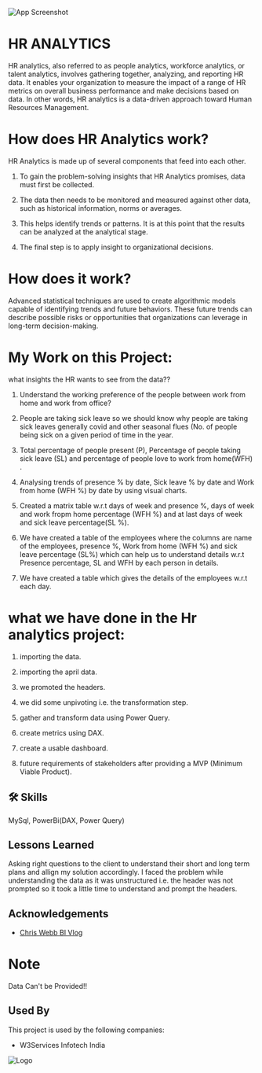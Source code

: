 ![App Screenshot](https://images.squarespace-cdn.com/content/v1/59a30316f43b558cac72cd46/1565100877349-2BTVSEXI68MU5HFGCGWP/HR+Analytics+Process.png)


# HR ANALYTICS


HR analytics, also referred to as people analytics, workforce analytics, or talent analytics, involves gathering together, analyzing, and reporting HR data. It enables your organization to measure the impact of a range of HR metrics on overall business performance and make decisions based on data. In other words, HR analytics is a data-driven approach toward Human Resources Management.

# How does HR Analytics work?

HR Analytics is made up of several components that feed into each other.

1. To gain the problem-solving insights that HR Analytics promises, data must first be collected.

2. The data then needs to be monitored and measured against other data, such as historical information, norms or averages.

3. This helps identify trends or patterns. It is at this point that the results can be analyzed at the analytical stage.

4. The final step is to apply insight to organizational decisions.

# How does it work?

Advanced statistical techniques are used to create algorithmic models capable of identifying trends and future behaviors. These future trends can describe possible risks or opportunities that organizations can leverage in long-term decision-making.

# My Work on this Project:

what insights the HR wants to see from the data??

1. Understand the working preference of the people between work from home and work from office?

2. People are taking sick leave so we should know why people are taking sick leaves generally covid and other seasonal flues (No. of people being sick on a given period of time in the year.

3. Total percentage of people present (P), Percentage of people taking sick leave (SL) and percentage of people love to work from home(WFH) .

4. Analysing trends of presence % by date, Sick leave % by date and Work from home (WFH %) by date by using visual charts.

5. Created a matrix table w.r.t days of week and presence %, days of week and work fropm home percentage (WFH %) and at last days of week and sick leave percentage(SL %).

6. We have created a table of the employees where the columns are name of the employees, presence %, Work from home (WFH %) and sick leave percentage (SL%) which can help us to understand details w.r.t Presence percentage, SL and WFH by each person in details.

7. We have created a table which gives the details of the employees w.r.t each day.

# what we have done in the Hr analytics project:

1. importing the data.

2. importing the april data.

3. we promoted the headers.

4. we did some unpivoting i.e. the transformation step.

5. gather and transform data using Power Query.

6. create metrics using DAX.

7. create a usable dashboard.

8. future requirements of stakeholders after providing a MVP (Minimum Viable Product).

## 🛠 Skills
MySql, PowerBi(DAX, Power Query)

## Lessons Learned

Asking right questions to the client to understand their short and long term plans and allign my solution accordingly. 
I faced the problem while understanding the data as it was unstructured i.e. the header was not prompted so it took a little time to understand and prompt the headers.


## Acknowledgements

 - [Chris Webb BI Vlog](https://blog.crossjoin.co.uk/2018/07/09/power-bi-combine-multiple-excel-worksheets/)
 
# Note
Data Can't be Provided!!

## Used By

This project is used by the following companies:

- W3Services Infotech India

![Logo](https://w3services.net/user/themes/w3servicespro/images/logo.png)

